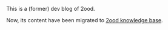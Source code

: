 This is a (former) dev blog of 2ood. 

Now, its content have been migrated to [2ood knowledge base](https://2ood.gitbook.io/2ood-knowledge-base).
